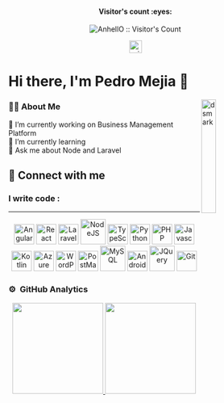 <div align="center">
<h4 align="center">Visitor's count :eyes:</h4>

<p align="center"><img src="https://profile-counter.glitch.me/{MPedroEST}/count.svg" alt="AnhellO :: Visitor's Count" /></p>

  <a href="mailto:pmejia3210@gmail.com" target="_blank">
    <img src="https://img.shields.io/static/v1?message=Gmail&logo=microsoft-outlook&label=&color=e84c44&logoColor=white&labelColor=&style=for-the-badge" height="25" alt="microsoft-outlook logo"  />
  </a>
</div>

# Hi there, I'm Pedro Mejia 👋
<img alt="dsmark" align="right"  height="24%" width="24%" src="https://c.tenor.com/NzrqQHFBVz8AAAAj/kitty-transparent.gif">



### 👩‍💻  About Me

🔭 I’m currently working on Business Management Platform  
🌱 I’m currently learning   
💭 Ask me about Node and Laravel

## 🤝 Connect with me

### I write code :

---

<div align="center">
  <img src="https://cdn.jsdelivr.net/gh/devicons/devicon/icons/angularjs/angularjs-original.svg" alt="AngularJS Logo" style="width:40px; height:40px;">
  <img src="https://cdn.jsdelivr.net/gh/devicons/devicon/icons/react/react-original.svg" alt="React" style="width:40px; height:40px;">
  <img src="https://cdn.jsdelivr.net/gh/devicons/devicon/icons/laravel/laravel-original.svg" alt="Laravel" style="width:40px; height:40px;">
  <img src="https://cdn.jsdelivr.net/gh/devicons/devicon/icons/nodejs/nodejs-original-wordmark.svg" alt="NodeJS" style="width:50px; height:50px;">
  


  <img src="https://cdn.jsdelivr.net/gh/devicons/devicon/icons/typescript/typescript-original.svg" alt="TypeScript Logo" style="width:40px; height:40px;">
  <img src="https://cdn.jsdelivr.net/gh/devicons/devicon/icons/python/python-original.svg" alt="Python Logo" style="width:40px; height:40px;">
  <img src="https://cdn.jsdelivr.net/gh/devicons/devicon/icons/php/php-original.svg" alt="PHP" style="width:40px; height:40px;">
  <img src="https://cdn.jsdelivr.net/gh/devicons/devicon/icons/javascript/javascript-original.svg" alt="Javascript" style="width:40px; height:40px;">
  <img src="https://cdn.jsdelivr.net/gh/devicons/devicon/icons/kotlin/kotlin-original.svg" alt="Kotlin" style="width:40px; height:40px;">
  
  <img src="https://cdn.jsdelivr.net/gh/devicons/devicon/icons/azuredevops/azuredevops-plain.svg" alt="Azure DevOps" style="width:40px; height:40px;">
  
  <img src="https://cdn.jsdelivr.net/gh/devicons/devicon/icons/wordpress/wordpress-plain.svg" alt="WordPress" style="width:40px; height:40px;">
  <img src="https://cdn.jsdelivr.net/gh/devicons/devicon/icons/postman/postman-original.svg" alt="PostMan" style="width:40px; height:40px;">
  
  <img src="https://cdn.jsdelivr.net/gh/devicons/devicon/icons/mysql/mysql-original-wordmark.svg" alt="MySQL" style="width:50px; height:50px;">
  
  <img src="https://cdn.jsdelivr.net/gh/devicons/devicon/icons/androidstudio/androidstudio-original.svg" alt="AndroidStudio" style="width:40px; height:40px;">
  
  <img src="https://cdn.jsdelivr.net/gh/devicons/devicon/icons/jquery/jquery-plain-wordmark.svg" alt="JQuery" style="width:50px; height:50px;">
  <img src="https://cdn.jsdelivr.net/gh/devicons/devicon/icons/git/git-original.svg" alt="Git" style="width:40px; height:40px;">
</div>

### ⚙️ &nbsp;GitHub Analytics

<p align="center">
  <a href="https://github.com/MPedroEST">
    <img height="180em" src="https://github-readme-stats-eight-theta.vercel.app/api?username=MPedroEST&show_icons=true&theme=algolia&include_all_commits=true&count_private=true"/>
    <img height="180em" src="https://github-readme-stats-eight-theta.vercel.app/api/top-langs/?username=MPedroEST&layout=compact&langs_count=8&theme=algolia"/>
  </a>
</p>




